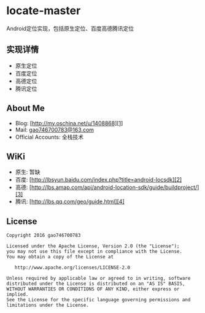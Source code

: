 # locate-master
  Android定位实现，包括原生定位、百度高德腾讯定位
## 实现详情
- 原生定位
- 百度定位
- 高德定位
- 腾讯定位


## About Me

* Blog: [http://my.oschina.net/u/1408868][1]
* Mail: gao746700783@163.com
* Official Accounts: 全栈技术

## WiKi
* 原生: 暂缺
* 百度: [http://lbsyun.baidu.com/index.php?title=android-locsdk][2]
* 高德: [http://lbs.amap.com/api/android-location-sdk/guide/buildproject/][3]
* 腾讯: [http://lbs.qq.com/geo/guide.html][4]

## License

    Copyright 2016 gao746700783

    Licensed under the Apache License, Version 2.0 (the "License");
    you may not use this file except in compliance with the License.
    You may obtain a copy of the License at

       http://www.apache.org/licenses/LICENSE-2.0

    Unless required by applicable law or agreed to in writing, software
    distributed under the License is distributed on an "AS IS" BASIS,
    WITHOUT WARRANTIES OR CONDITIONS OF ANY KIND, either express or implied.
    See the License for the specific language governing permissions and
    limitations under the License.



[1]: http://my.oschina.net/u/1408868
[2]: http://lbsyun.baidu.com/index.php?title=android-locsdk
[3]: http://lbs.amap.com/api/android-location-sdk/guide/buildproject/
[4]: http://lbs.qq.com/geo/guide.html

